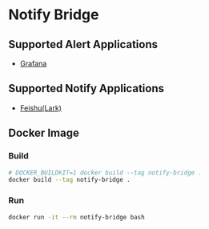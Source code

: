 # Notify Bridge

## Supported Alert Applications

- [Grafana](http://grafana.com/)

## Supported Notify Applications

- [Feishu(Lark)](https://open.larksuite.com/document/ukTMukTMukTM/uczM3QjL3MzN04yNzcDN)

## Docker Image

### Build

```bash
# DOCKER_BUILDKIT=1 docker build --tag notify-bridge .
docker build --tag notify-bridge .
```

### Run

```bash
docker run -it --rm notify-bridge bash
```
